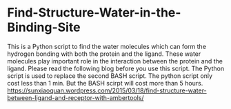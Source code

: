# Find-Structure-Water-in-the-Binding-Site
This is a Python script to find the water molecules which can form the hydrogen bonding with both the protein and the ligand.
These water molecules play important role in the interaction between the protein and the ligand. 
Please read the following blog before you use this script. The Python script is used to replace the second BASH script.
The python script only cost less than 1 min. But the BASH scirpt will cost more than 5 hours.
https://sunxiaoquan.wordpress.com/2015/03/18/find-structure-water-between-ligand-and-receptor-with-ambertools/
 
